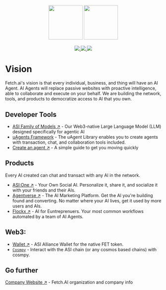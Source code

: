 <h3 align="center">
  <img
    src="https://github.com/fetchai/.github/blob/main/primary_logo_white.svg"
    height="110"
  />
  <img
    src="https://github.com/fetchai/.github/blob/main/primary_logo_navy.svg#gh-light-mode-only"
    height="110"
  />
</h3>

<div>
  <p align="center">
    <a
    href="https://twitter.com/Fetch_ai">
        <img src="https://img.shields.io/badge/X/Twitter-000000?style=for-the-badge&logo=x&logoColor=white" />
    </a>
    <a href="https://uk.linkedin.com/company/fetch-ai">
        <img src="https://img.shields.io/badge/LinkedIn-0077B5?style=for-the-badge&logo=linkedin&logoColor=white" />
    </a>
    <a href="https://www.youtube.com/channel/UCrEQK_X2Vm1kCtftlRoodXA">
        <img src="https://img.shields.io/badge/YouTube-FF0000?style=for-the-badge&logo=youtube&logoColor=white" />
    </a>
  </p>
</div>

# Vision
Fetch.ai's vision is that every individual, business, and thing will have an AI Agent. AI Agents will replace passive websites with proactive intelligence, able to collaborate and execute on your behalf. We are building the network, tools, and products to democratize access to AI that you own.

## Developer Tools
- [ASI Family of Models ↗](https://docs.asi1.ai) - Our Web3-native Large Language Model (LLM) designed specifically for agentic AI 
- [uAgents Framework](https://github.com/fetchai/uAgents) - The uAgent Library enables you to create agents with transaction, chat, and collaboration tools included.
- [Create an agent ↗](https://uagents.fetch.ai/docs/getting-started/create) - A simple guide to get you moving quickly 

## Products
Every AI created can chat and transact with any AI in the network.
- [ASI:One ↗](https://asi1.ai) - Your Own Social AI. Personalize it, share it, and socialize it with your friends and their AIs. 
- [Agentverse ↗](https://agentverse.ai) - The AI Marketing Platform. Get the AI you're building found and converting. No matter where your AI lives, get it used by more users and AIs.
- [Flockx ↗](https://flockx.io) - AI for Euntreprenuers. Your most common workflows automated by a team of AI Agents.

## Web3: 
- [Wallet ↗](https://fetch.ai/get-asi-wallet) - ASI Alliance Wallet for the native FET token.
- [`Cosmpy`](https://github.com/fetchai/cosmpy) - Interact with the ASI chain (or any cosmos based chains) with cosmpy.

## Go further
[Company Website ↗](https://fetch.ai) - Fetch.AI organization and company info
